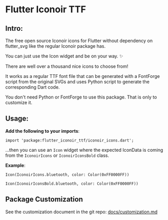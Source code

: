 # Flutter Iconoir TTF


## Intro:
The free open source Iconoir icons for Flutter without dependency on flutter_svg like the regular Iconoir package has.

You can just use the Icon widget and be on your way. ✨

There are well over a thousand nice icons to choose from!

It works as a regular TTF font file that can be generated with a FontForge script from the original SVGs and uses Python script to generate the corresponding Dart code.

You don't need Python or FontForge to use this package. That is only to customize it.

## Usage:

**Add the following to your imports**:

`import 'package:flutter_iconoir_ttf/iconoir_icons.dart';`

...then you can use an `Icon` widget where the expected IconData is coming from the `IconoirIcons` or `IconoirIconsBold` class.

**Example**:

`Icon(IconoirIcons.bluetooth, color: Color(0xFF0000FF))`


`Icon(IconoirIconsBold.bluetooth, color: Color(0xFF0000FF))`

## Package Customization

See the customization document in the git repo:
[docs/customization.md](https://github.com/aakhil-kassim/flutter_iconoir_ttf/docs/customization.md)


